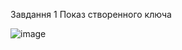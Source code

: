 Завдання 1
Показ створенного ключа

![image](https://user-images.githubusercontent.com/86048678/122372671-88e29b00-cf69-11eb-8a98-4e4126af23d9.png)

